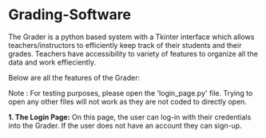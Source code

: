 # Grading-Software
The Grader is a python based system with a Tkinter interface which allows teachers/instructors to efficiently keep track of their students and their grades.
Teachers have accessibility to variety of features to organize all the data and work effieciently.

Below are all the features of the Grader:

Note : For testing purposes, please open the 'login_page.py' file. Trying to open any other files will not work as they are not coded to directly open.

**1. The Login Page:**
    On this page, the user can log-in with their credentials into the Grader. If the user does not have an account they can sign-up.

    
   
